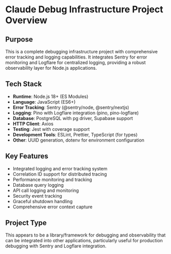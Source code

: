 # Claude Debug Infrastructure Project Overview

## Purpose
This is a complete debugging infrastructure project with comprehensive error tracking and logging capabilities. It integrates Sentry for error monitoring and Logflare for centralized logging, providing a robust observability layer for Node.js applications.

## Tech Stack
- **Runtime**: Node.js 18+ (ES Modules)
- **Language**: JavaScript (ES6+)
- **Error Tracking**: Sentry (@sentry/node, @sentry/nextjs)
- **Logging**: Pino with Logflare integration (pino, pino-logflare)
- **Database**: PostgreSQL with pg driver, Supabase support
- **HTTP Client**: Axios
- **Testing**: Jest with coverage support
- **Development Tools**: ESLint, Prettier, TypeScript (for types)
- **Other**: UUID generation, dotenv for environment configuration

## Key Features
- Integrated logging and error tracking system
- Correlation ID support for distributed tracing
- Performance monitoring and tracking
- Database query logging
- API call logging and monitoring
- Security event tracking
- Graceful shutdown handling
- Comprehensive error context capture

## Project Type
This appears to be a library/framework for debugging and observability that can be integrated into other applications, particularly useful for production debugging with Sentry and Logflare integration.